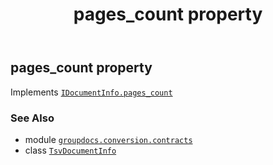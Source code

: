 ﻿---
title: pages_count property
second_title: GroupDocs.Conversion for Python via .NET API References
description: 
type: docs
weight: 70
url: /python-net/groupdocs.conversion.contracts/tsvdocumentinfo/pages_count/
is_root: false
---

## pages_count property


Implements [`IDocumentInfo.pages_count`](/conversion/python-net/groupdocs.conversion.contracts/idocumentinfo#pages_count)

### See Also
* module [`groupdocs.conversion.contracts`](../../)
* class [`TsvDocumentInfo`](/conversion/python-net/groupdocs.conversion.contracts/tsvdocumentinfo)
